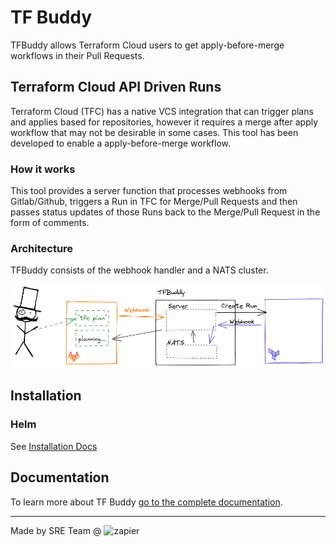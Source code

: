 # TF Buddy

TFBuddy allows Terraform Cloud users to get apply-before-merge workflows in their Pull Requests.

## Terraform Cloud API Driven Runs

Terraform Cloud (TFC) has a native VCS integration that can trigger plans and applies based for repositories, however it
requires a merge after apply workflow that may not be desirable in some cases. This tool has been developed to enable a 
apply-before-merge workflow. 

### How it works

This tool provides a server function that processes webhooks from Gitlab/Github, triggers a Run in TFC for Merge/Pull Requests
and then passes status updates of those Runs back to the Merge/Pull Request in the form of comments.


### Architecture

TFBuddy consists of the webhook handler and a NATS cluster.

![](./docs/img/overview.png)


## Installation

### Helm

See [Installation Docs](https://tfbuddy.readthedocs.io/en/stable/usage/)


## Documentation

To learn more about TF Buddy [go to the complete documentation](https://tfbuddy.readthedocs.io/).

---

Made by SRE Team @ ![zapier](https://zapier-media.s3.amazonaws.com/zapier/images/logo60orange.png)